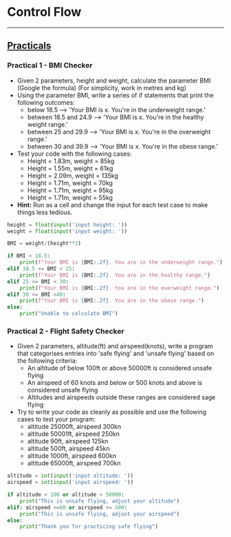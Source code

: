 # Control Flow

---

## <ins> Practicals </ins>

### Practical 1 - BMI Checker

- Given 2 parameters, height and weight, calculate the parameter BMI (Google the formula) (For simplicity, work in metres and kg)
- Using the parameter BMI, write a series of if statements that print the following outcomes:
  - below 18.5 –-> 'Your BMI is x. You're in the underweight range.'
  - between 18.5 and 24.9 –-> 'Your BMI is x. You're in the healthy weight range.'
  - between 25 and 29.9 –-> 'Your BMI is x. You're in the overweight range.'
  - between 30 and 39.9 –-> 'Your BMI is x. You're in the obese range.'
- Test your code with the following cases:
  - Height = 1.83m, weight = 85kg
  - Height = 1.55m, weight = 61kg
  - Height = 2.09m, weight = 135kg
  - Height = 1.71m, weight = 70kg
  - Height = 1.71m, weight = 95kg
  - Height = 1.71m, weight = 55kg
- **Hint:** Run as a cell and change the input for each test case to make things less tedious.

```python
height = float(input('input height: '))
weight = float(input('input weight: '))

BMI = weight/(height**2)

if BMI < 18.5:
    print(f"Your BMI is {BMI:.2f}. You are in the underweight range.")
elif 18.5 <= BMI < 25:
    print(f"Your BMI is {BMI:.2f}. You are in the healthy range.")
elif 25 <= BMI < 30:
    print(f"Your BMI is {BMI:.2f}. You are in the overweight range.")
elif 30 <= BMI <40:
    print(f"Your BMI is {BMI:.2f}. You are in the obese range.")
else:
    print("Unable to calculate BMI")
```

### Practical 2 - Flight Safety Checker

- Given 2 parameters, altitude(ft) and airspeed(knots), write a program that categorises entries into 'safe flying' and 'unsafe flying' based on the following criteria:
  - An altitude of below 100ft or above 50000ft is considered unsafe flying
  - An airspeed of 60 knots and below or 500 knots and above is considered unsafe flying
  - Altitudes and airspeeds outside these ranges are considered sage flying
- Try to write your code as cleanly as possible and use the following cases to test your program:
  - altitude 25000ft, airspeed 300kn
  - altitude 50001ft, airspeed 250kn
  - altitude 90ft, airspeed 125kn
  - altitude 500ft, airspeed 45kn
  - altitude 1000ft, airspeed 600kn
  - altitude 65000ft, airspeed 700kn

```python
altitude = int(input('input altitude: '))
airspeed = int(input('input airspeed: '))

if altitude < 100 or altitude > 50000:
    print("This is unsafe flying, adjust your altitude")
elif: airspeed <=60 or airspeed >= 500:
    print("This is unsafe flying, adjust your airspeed")
else:
    print("Thank you for practicing safe flying")
```
